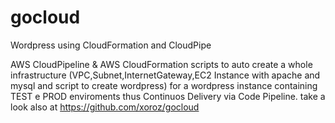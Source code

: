 # gocloud
Wordpress using CloudFormation and CloudPipe


AWS CloudPipeline & AWS CloudFormation scripts to auto create a whole infrastructure (VPC,Subnet,InternetGateway,EC2 Instance with apache and mysql and script to create wordpress)  for a wordpress instance containing TEST e PROD enviroments thus Continuos Delivery via Code Pipeline. take a look also at https://github.com/xoroz/gocloud
